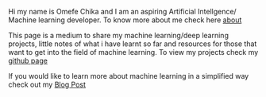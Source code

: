 Hi my name is Omefe Chika and I am an aspiring Artificial Intellgence/ Machine learning developer. To know more about me check here [about](about.md)
 
This page is a medium to share my machine learning/deep learning projects, little notes of what i have learnt so far and resources for those that want to get into the field of machine learning. To view my projects check my <a href="http://github.com/wolfdale229" target="_blank">github page</a>

If you would like to learn more about machine learning in a simplified way check out my [Blog Post](Notes.md)


